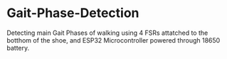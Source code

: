 # Gait-Phase-Detection
Detecting main Gait Phases of walking using 4 FSRs attatched to the botthom of the shoe, and ESP32 Microcontroller powered through 18650 battery.
